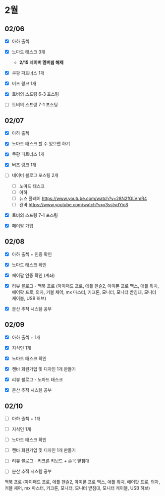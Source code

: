 # 2월

## 02/06

- [x] 아하 출첵 
- [x] 노마드 태스크 3개
  - **2/15 네이버 멤버쉽 해제**
- [x] 쿠팡 파트너스 1개
- [x] 버즈 링크 1개
- [x] 토비의 스프링 6-3 포스팅
- [ ] 토비의 스프링 7-1 포스팅      


## 02/07

- [x] 아하 출첵 
- [x] 노마드 태스크 할 수 있으면 하기
- [x] 쿠팡 파트너스 1개
- [x] 버즈 링크 1개
- [ ] 네이버 블로그 포스팅 2개
  - [ ] 노마드 태스크
  - [ ] 아하
  - [ ] 뉴스 플레어 https://www.youtube.com/watch?v=28N2fGLVmR4 
  - [ ] 캔바 https://www.youtube.com/watch?v=x3sstvdYic8 
- [x] 토비의 스프링 7-1 포스팅
- [x] 페이팔 가입


## 02/08

- [x] 아하 출첵 + 인증 확인
- [x] 노마드 태스크 확인
- [x] 페이팔 인증 확인 (계좌)
- [x] 리뷰 블로그 - 맥북 프로 (아이패드 프로, 에플 펜슬2, 아이폰 프로 맥스, 애플 워치, 에어팟 프로, 의자, 커블 체어, mx 마스터, 키크론, 모니터, 모니터 받침대, 모니터 케이블, USB 허브) 
- [x] 분산 추적 시스템 공부


## 02/09

- [x] 아하 출첵 + 1개
- [x] 지식인 1개
- [x] 노마드 태스크 확인
- [x] 캔바 회원가입 및 디자인 1개 만들기
- [x] 리뷰 블로그 - 노마드 태스크
- [x] 분산 추적 시스템 공부


## 02/10

- [ ] 아하 출첵 + 1개
- [ ] 지식인 1개
- [ ] 노마드 태스크 확인
- [ ] 캔바 회원가입 및 디자인 1개 만들기
- [ ] 리뷰 블로그 - 키크론 키보드 + 손목 받침대
- [ ] 분산 추적 시스템 공부


맥북 프로 (아이패드 프로, 에플 펜슬2, 아이폰 프로 맥스, 애플 워치, 에어팟 프로, 의자, 커블 체어, mx 마스터, 키크론, 모니터, 모니터 받침대, 모니터 케이블, USB 허브) 